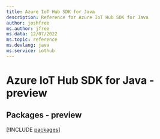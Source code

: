 ```yaml
---
title: Azure IoT Hub SDK for Java
description: Reference for Azure IoT Hub SDK for Java
author: joshfree
ms.author: jfree
ms.data: 12/07/2022
ms.topic: reference
ms.devlang: java
ms.service: iothub
---
```

# Azure IoT Hub SDK for Java - preview
## Packages - preview
[!INCLUDE [packages](iot-hub-index.md)]
